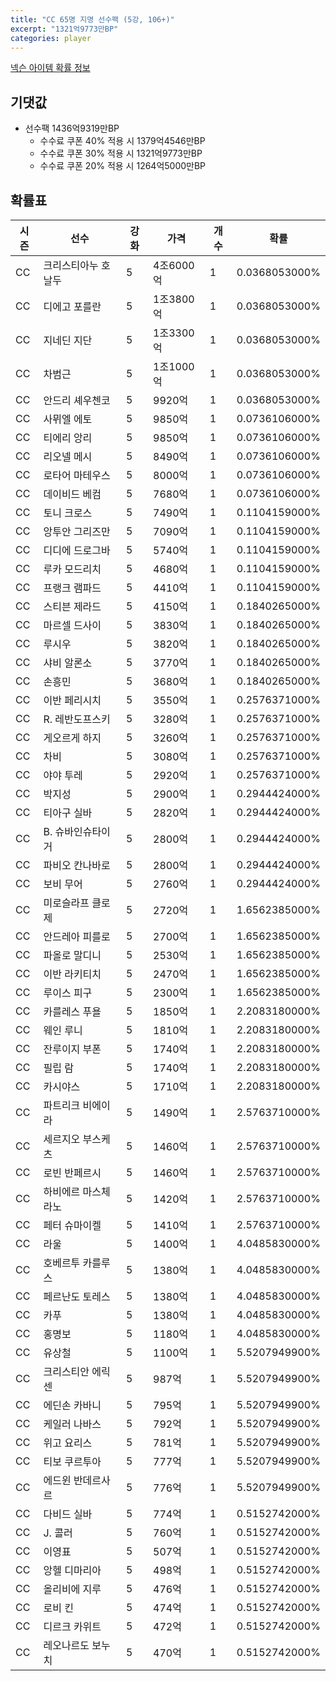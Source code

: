 ```yaml
---
title: "CC 65명 지명 선수팩 (5강, 106+)"
excerpt: "1321억9773만BP"
categories: player
---
```

[넥슨 아이템 확률 정보](http://iteminfo.nexon.com/probability/fo4?sn=7354)

## 기댓값
- 선수팩 1436억9319만BP
  - 수수료 쿠폰 40% 적용 시 1379억4546만BP
  - 수수료 쿠폰 30% 적용 시 1321억9773만BP
  - 수수료 쿠폰 20% 적용 시 1264억5000만BP


## 확률표

|시즌|선수|강화|가격|개수|확률|
|---|---|---|---|---|---|
|CC|크리스티아누 호날두|5|4조6000억|1|0.0368053000%|
|CC|디에고 포를란|5|1조3800억|1|0.0368053000%|
|CC|지네딘 지단|5|1조3300억|1|0.0368053000%|
|CC|차범근|5|1조1000억|1|0.0368053000%|
|CC|안드리 셰우첸코|5|9920억|1|0.0368053000%|
|CC|사뮈엘 에토|5|9850억|1|0.0736106000%|
|CC|티에리 앙리|5|9850억|1|0.0736106000%|
|CC|리오넬 메시|5|8490억|1|0.0736106000%|
|CC|로타어 마테우스|5|8000억|1|0.0736106000%|
|CC|데이비드 베컴|5|7680억|1|0.0736106000%|
|CC|토니 크로스|5|7490억|1|0.1104159000%|
|CC|앙투안 그리즈만|5|7090억|1|0.1104159000%|
|CC|디디에 드로그바|5|5740억|1|0.1104159000%|
|CC|루카 모드리치|5|4680억|1|0.1104159000%|
|CC|프랭크 램파드|5|4410억|1|0.1104159000%|
|CC|스티븐 제라드|5|4150억|1|0.1840265000%|
|CC|마르셀 드사이|5|3830억|1|0.1840265000%|
|CC|루시우|5|3820억|1|0.1840265000%|
|CC|샤비 알론소|5|3770억|1|0.1840265000%|
|CC|손흥민|5|3680억|1|0.1840265000%|
|CC|이반 페리시치|5|3550억|1|0.2576371000%|
|CC|R. 레반도프스키|5|3280억|1|0.2576371000%|
|CC|게오르게 하지|5|3260억|1|0.2576371000%|
|CC|차비|5|3080억|1|0.2576371000%|
|CC|야야 투레|5|2920억|1|0.2576371000%|
|CC|박지성|5|2900억|1|0.2944424000%|
|CC|티아구 실바|5|2820억|1|0.2944424000%|
|CC|B. 슈바인슈타이거|5|2800억|1|0.2944424000%|
|CC|파비오 칸나바로|5|2800억|1|0.2944424000%|
|CC|보비 무어|5|2760억|1|0.2944424000%|
|CC|미로슬라프 클로제|5|2720억|1|1.6562385000%|
|CC|안드레아 피를로|5|2700억|1|1.6562385000%|
|CC|파올로 말디니|5|2530억|1|1.6562385000%|
|CC|이반 라키티치|5|2470억|1|1.6562385000%|
|CC|루이스 피구|5|2300억|1|1.6562385000%|
|CC|카를레스 푸욜|5|1850억|1|2.2083180000%|
|CC|웨인 루니|5|1810억|1|2.2083180000%|
|CC|잔루이지 부폰|5|1740억|1|2.2083180000%|
|CC|필립 람|5|1740억|1|2.2083180000%|
|CC|카시야스|5|1710억|1|2.2083180000%|
|CC|파트리크 비에이라|5|1490억|1|2.5763710000%|
|CC|세르지오 부스케츠|5|1460억|1|2.5763710000%|
|CC|로빈 반페르시|5|1460억|1|2.5763710000%|
|CC|하비에르 마스체라노|5|1420억|1|2.5763710000%|
|CC|페터 슈마이켈|5|1410억|1|2.5763710000%|
|CC|라울|5|1400억|1|4.0485830000%|
|CC|호베르투 카를루스|5|1380억|1|4.0485830000%|
|CC|페르난도 토레스|5|1380억|1|4.0485830000%|
|CC|카푸|5|1380억|1|4.0485830000%|
|CC|홍명보|5|1180억|1|4.0485830000%|
|CC|유상철|5|1100억|1|5.5207949900%|
|CC|크리스티안 에릭센|5|987억|1|5.5207949900%|
|CC|에딘손 카바니|5|795억|1|5.5207949900%|
|CC|케일러 나바스|5|792억|1|5.5207949900%|
|CC|위고 요리스|5|781억|1|5.5207949900%|
|CC|티보 쿠르투아|5|777억|1|5.5207949900%|
|CC|에드윈 반데르사르|5|776억|1|5.5207949900%|
|CC|다비드 실바|5|774억|1|0.5152742000%|
|CC|J. 콜러|5|760억|1|0.5152742000%|
|CC|이영표|5|507억|1|0.5152742000%|
|CC|앙헬 디마리아|5|498억|1|0.5152742000%|
|CC|올리비에 지루|5|476억|1|0.5152742000%|
|CC|로비 킨|5|474억|1|0.5152742000%|
|CC|디르크 카위트|5|472억|1|0.5152742000%|
|CC|레오나르도 보누치|5|470억|1|0.5152742000%|
